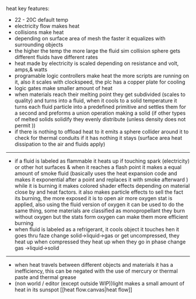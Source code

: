 heat key features:
- 22 - 20C default temp
- electricity flow makes heat
- collisions make heat
- depending on surface area of mesh the faster it equalizes with surrounding objects
- the higher the temp the more large the fluid sim collision sphere gets different fluids have different rates
- heat made by electricity is scaled depending on resistance and volt, amps,& watts
- programable logic controllers make heat the more scripts are running on it, also it scales with clockspeed, the plc has a copper plate for cooling
- logic gates make smaller amount of heat
- when materials reach their melting point they get subdivided (scales to quality) and turns into a fluid, when it cools to a solid temperature it turns each fluid particle into a predefined primitive and settles them for a second  and preforms a union operation making a solid (if other types of melted solids solidify they evenly distribute (unless density does not permit ))
- if there is nothing to offload heat to it emits a sphere collider around it to check for thermal conduits if it has nothing it stays (surface area heat dissipation to the air and fluids apply)
---
- if a fluid is labeled as flammable it heats up if touching spark (electricity) or other hot surfaces & when it reaches a flash point it makes a equal amount of smoke fluid (basically uses the heat expansion code and makes it exponential after a point and replaces it with smoke afterward ) while it is burning it makes colored shader effects depending on material close by and heat factors. it also makes particle effects to sell the fact its burning, the more exposed it is to open air more oxygen stat is applied, also using the fluid version of oxygen  it can be used to do the same thing, some materials are classified as monopropellant they burn without oxygen but the stats form oxygen can make them more efficient burning 
- when fluid is labeled as a refrigerant, it cools object it touches hen it goes thru faze change solid->liquid->gas or get uncompressed, they heat up when compressed they heat up when they go in phase change gas ->liquid->solid
---
- when heat travels between different objects and materials it has a inefficiency, this can be negated with the use of mercury or thermal paste and thermal grease
- (non world / editor (except outside WIP))light makes a small amount of heat in its sunspot
[[heat flow.canvas|heat flow]]